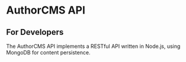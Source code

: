 # AuthorCMS API

## For Developers

The AuthorCMS API implements a RESTful API written in Node.js, using MongoDB for content persistence.